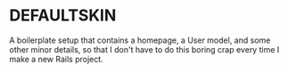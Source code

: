 # DEFAULTSKIN

A boilerplate setup that contains a homepage, a User model, and some other minor details, so that I don't have to do this boring crap every time I make a new Rails project.